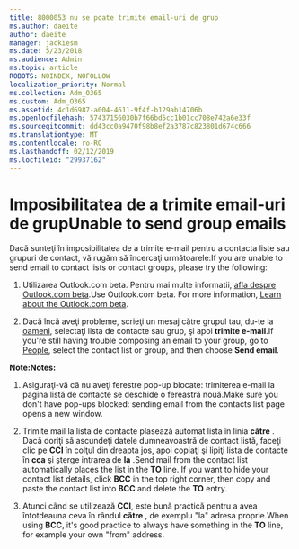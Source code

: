 ```yaml
---
title: 8000053 nu se poate trimite email-uri de grup
ms.author: daeite
author: daeite
manager: jackiesm
ms.date: 5/23/2018
ms.audience: Admin
ms.topic: article
ROBOTS: NOINDEX, NOFOLLOW
localization_priority: Normal
ms.collection: Adm_O365
ms.custom: Adm_O365
ms.assetid: 4c1d6987-a004-4611-9f4f-b129ab14706b
ms.openlocfilehash: 57437156030b7f66bd5cc1b01cc708e742a6e33f
ms.sourcegitcommit: dd43cc0a9470f98b8ef2a3787c823801d674c666
ms.translationtype: MT
ms.contentlocale: ro-RO
ms.lasthandoff: 02/12/2019
ms.locfileid: "29937162"
---
```

# <a name="unable-to-send-group-emails"></a><span data-ttu-id="8c801-102">Imposibilitatea de a trimite email-uri de grup</span><span class="sxs-lookup"><span data-stu-id="8c801-102">Unable to send group emails</span></span>

<span data-ttu-id="8c801-103">Dacă sunteţi în imposibilitatea de a trimite e-mail pentru a contacta liste sau grupuri de contact, vă rugăm să încercaţi următoarele:</span><span class="sxs-lookup"><span data-stu-id="8c801-103">If you are unable to send email to contact lists or contact groups, please try the following:</span></span>
  
1. <span data-ttu-id="8c801-p101">Utilizarea Outlook.com beta. Pentru mai multe informatii, [afla despre Outlook.com beta](https://support.office.com/article/e2261c7f-d413-4084-8f22-21282f42d8cf).</span><span class="sxs-lookup"><span data-stu-id="8c801-p101">Use Outlook.com beta. For more information, [Learn about the Outlook.com beta](https://support.office.com/article/e2261c7f-d413-4084-8f22-21282f42d8cf).</span></span>
    
2. <span data-ttu-id="8c801-106">Dacă încă aveţi probleme, scrieţi un mesaj către grupul tau, du-te la [oameni](https://outlook.live.com/people/), selectaţi lista de contacte sau grup, şi apoi **trimite e-mail**.</span><span class="sxs-lookup"><span data-stu-id="8c801-106">If you're still having trouble composing an email to your group, go to [People](https://outlook.live.com/people/), select the contact list or group, and then choose **Send email**.</span></span>
    
 <span data-ttu-id="8c801-107">**Note:**</span><span class="sxs-lookup"><span data-stu-id="8c801-107">**Notes:**</span></span>
  
1. <span data-ttu-id="8c801-108">Asiguraţi-vă că nu aveţi ferestre pop-up blocate: trimiterea e-mail la pagina listă de contacte se deschide o fereastră nouă.</span><span class="sxs-lookup"><span data-stu-id="8c801-108">Make sure you don't have pop-ups blocked: sending email from the contacts list page opens a new window.</span></span>
    
2. <span data-ttu-id="8c801-p102">Trimite mail la lista de contacte plasează automat lista în linia **către** . Dacă doriţi să ascundeţi datele dumneavoastră de contact listă, faceţi clic pe **CCI** în colţul din dreapta jos, apoi copiaţi şi lipiţi lista de contacte în **cca** şi şterge intrarea de **la** .</span><span class="sxs-lookup"><span data-stu-id="8c801-p102">Send mail from the contact list automatically places the list in the **TO** line. If you want to hide your contact list details, click **BCC** in the top right corner, then copy and paste the contact list into **BCC** and delete the **TO** entry.</span></span> 
    
3. <span data-ttu-id="8c801-111">Atunci când se utilizează **CCI**, este bună practică pentru a avea întotdeauna ceva în rândul **către** , de exemplu "la" adresa proprie.</span><span class="sxs-lookup"><span data-stu-id="8c801-111">When using **BCC**, it's good practice to always have something in the **TO** line, for example your own "from" address.</span></span> 
    

